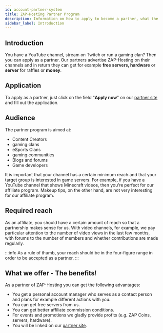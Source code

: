 ```yaml
---
id: account-partner-system
title: ZAP-Hosting Partner Program
description: Information on how to apply to become a partner, what the requirements are and what we can offer - ZAP-Hosting.com documentation
sidebar_label: Introduction
---
```


## 

## Introduction

You have a YouTube channel, stream on Twitch or run a gaming clan? Then you can apply as a partner. Our partners advertise ZAP-Hosting on their channels and in return they can get for example **free servers, hardware** or **server** for raffles or **money**.



## Application

To apply as a partner, just click on the field "**Apply now**" on our [partner site](https://zap-hosting.com/en/partner/) and fill out the application. 



## Audience

The partner program is aimed at:

- Content Creators
- gaming clans
- eSports Clans
- gaming communities
- Blogs and forums
- Game developers

It is important that your channel has a certain minimum reach and that your target group is interested in game servers. For example, if you have a YouTube channel that shows Minecraft videos, then you're perfect for our affiliate program. Makeup tips, on the other hand, are not very interesting for our affiliate program.



## Required reach 

As an affiliate, you should have a certain amount of reach so that a partnership makes sense for us. With video channels, for example, we pay particular attention to the number of video views in the last few months, with forums to the number of members and whether contributions are made regularly.

:::info
As a rule of thumb, your reach should be in the four-figure range in order to be accepted as a partner.
:::



## What we offer - The benefits!

As a partner of ZAP-Hosting you can get the following advantages:

- You get a personal account manager who serves as a contact person and plans for example different actions with you.
- You can get free servers from us.
- You can get better affiliate commission conditions.
- For events and promotions we gladly provide profits (e.g. ZAP Coins, servers, hardware).
- You will be linked on our [partner site](https://zap-hosting.com/en/partner/).
